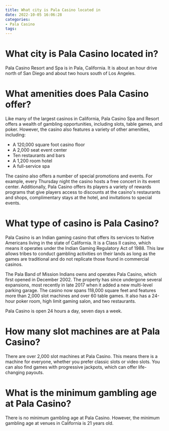 ```yaml
---
title: What city is Pala Casino located in 
date: 2022-10-05 16:06:28
categories:
- Pala Casino
tags:
---
```



#  What city is Pala Casino located in? 

Pala Casino Resort and Spa is in Pala, California. It is about an hour drive north of San Diego and about two hours south of Los Angeles.

#  What amenities does Pala Casino offer? 

Like many of the largest casinos in California, Pala Casino Spa and Resort offers a wealth of gambling opportunities, including slots, table games, and poker. However, the casino also features a variety of other amenities, including:

- A 120,000 square foot casino floor
- A 2,000 seat event center
- Ten restaurants and bars
- A 1,200 room hotel
- A full-service spa

The casino also offers a number of special promotions and events. For example, every Thursday night the casino hosts a free concert in its event center. Additionally, Pala Casino offers its players a variety of rewards programs that give players access to discounts at the casino's restaurants and shops, complimentary stays at the hotel, and invitations to special events.

#  What type of casino is Pala Casino? 

Pala Casino is an Indian gaming casino that offers its services to Native Americans living in the state of California. It is a Class II casino, which means it operates under the Indian Gaming Regulatory Act of 1988. This law allows tribes to conduct gambling activities on their lands as long as the games are traditional and do not replicate those found in commercial casinos.

The Pala Band of Mission Indians owns and operates Pala Casino, which first opened in December 2002. The property has since undergone several expansions, most recently in late 2017 when it added a new multi-level parking garage. The casino now spans 118,000 square feet and features more than 2,000 slot machines and over 60 table games. It also has a 24-hour poker room, high limit gaming salon, and two restaurants.

Pala Casino is open 24 hours a day, seven days a week.

#  How many slot machines are at Pala Casino? 

There are over 2,000 slot machines at Pala Casino. This means there is a machine for everyone, whether you prefer classic slots or video slots. You can also find games with progressive jackpots, which can offer life-changing payouts.

#  What is the minimum gambling age at Pala Casino?

There is no minimum gambling age at Pala Casino. However, the minimum gambling age at venues in California is 21 years old.